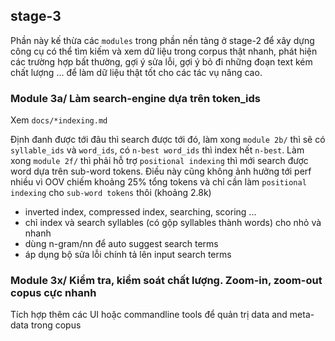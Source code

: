 ## stage-3

Phần này kế thừa các `modules` trong phần nền tảng ở stage-2 để xây dựng công cụ có thể tìm kiếm và xem dữ liệu trong corpus thật nhanh, phát hiện các trường hợp bất thường, gợi ý sửa lỗi, gợi ý bỏ đi những đoạn text kém chất lượng ... để làm dữ liệu thật tốt cho các tác vụ nâng cao.

### Module 3a/ Làm search-engine dựa trên token_ids
Xem `docs/*indexing.md`

Định đanh được tới đâu thì search được tới đó, làm xong `module 2b/` thì sẽ có `syllable_ids` và `word_ids`, có `n-best word_ids` thì index hết `n-best`. Làm xong `module 2f/` thì phải hỗ trợ  `positional indexing` thì mới search được word dựa trên sub-word tokens. Điều này cũng không ảnh hưởng tới perf nhiều vì OOV chiếm khoảng 25% tổng tokens và chỉ cần làm `positional indexing` cho `sub-word tokens` thôi (khoảng 2.8k)

*  inverted index, compressed index, searching, scoring ...
*  chỉ index và search syllables (có gộp syllables thành words) cho nhỏ và nhanh
*  dùng n-gram/nn để auto suggest search terms
*  áp dụng bộ sửa lỗi chính tả lên input search terms

### Module 3x/ Kiểm tra, kiểm soát chất lượng. Zoom-in, zoom-out copus cực nhanh

Tích hợp thêm các UI hoặc commandline tools để quản trị data and meta-data trong copus